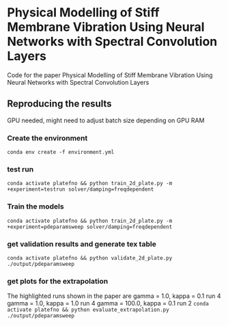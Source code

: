 # Physical Modelling of Stiff Membrane Vibration Using Neural Networks with Spectral Convolution Layers
Code for the paper Physical Modelling of Stiff Membrane Vibration Using Neural Networks with Spectral Convolution Layers

## Reproducing the results
GPU needed, might need to adjust batch size depending on GPU RAM

### Create the environment
```conda env create -f environment.yml```

### test run
```conda activate platefno && python train_2d_plate.py -m +experiment=testrun solver/damping=freqdependent```

### Train the models
```conda activate platefno && python train_2d_plate.py -m +experiment=pdeparamsweep solver/damping=freqdependent```

### get validation results and generate tex table
```conda activate platefno && python validate_2d_plate.py ./output/pdeparamsweep```

### get plots for the extrapolation
The highlighted runs shown in the paper are
gamma = 1.0, kappa = 0.1 run 4
gamma = 1.0, kappa = 1.0 run 4
gamma = 100.0, kappa = 0.1 run 2
```conda activate platefno && python evaluate_extrapolation.py ./output/pdeparamsweep```
